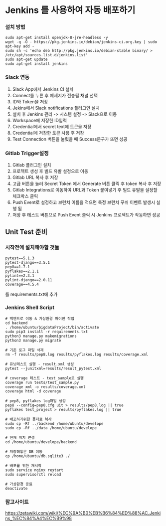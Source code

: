 # Jenkins 를 사용하여 자동 배포하기

### 설치 방법

```
sudo apt-get install openjdk-8-jre-headless -y
wget -q -O - https://pkg.jenkins.io/debian/jenkins-ci.org.key | sudo apt-key add -
sudo sh -c 'echo deb http://pkg.jenkins.io/debian-stable binary/ > /etc/apt/sources.list.d/jenkins.list'
sudo apt-get update
sudo apt-get install jenkins
```

### Slack 연동

1. Slack App에서 Jenkins CI 설치
2. Connect를 누른 후 메세지가 전송될 채널 선택
3. ID와 Token을 저장
4. Jekins에서 Slack notifications 플러그인 설치
5. 설치 후 Jenkins 관리 -> 시스템 설정 -> Slack으로 이동
6. Workspace에 저장한 ID입력
7. Credential에서 secret text에 토큰을 저장
8. Credential에 저장한 토큰 사용 후 저장
9. Test Connection 버튼을 눌렀을 때 Success문구가 뜨면 성공

### Gitlab Trigger설정

1. Gitlab 플러그인 설치
2. 프로젝트 생성 후 빌드 유발 설정으로 이동
3. Gitlab URL 복사 후 저장
4. 고급 버튼을 눌러 Secret Token 에서 Generate 버튼 클릭 후 token 복사 후 저장
5. Gitlab Integrations로 이동하여 URL과 Token 붙여넣기 후 빌드 유발을 설정할 체크박스 클릭
6. Push Event로 설정하고 브런치 이름을 적으면 특정 브런치 푸쉬 이벤트 발생시 실행 됨
7. 저장 후 테스트 버튼으로 Push Event 클릭 시 Jenkins 프로젝트가 작동하면 성공

## Unit Test 준비

### 시작전에 설치해야할 것들

```
pytest==5.1.3
pytest-django==3.5.1
pep8==1.7.1
pyflakes==2.1.1
pylint==2.3.1
pylint-django==2.0.11
coverage==4.5.4
```

를 requirements.txt에 추가

### Jenkins Shell Script

```
# 백엔드로 이동 & 가상환경 파이썬 작업
cd backend
. /home/ubuntu/bigdataProject/bin/activate
sudo pip3 install -r requirements.txt
python3 manage.py makemigrations
python3 manage.py migrate

# 기존 로그 파일 삭제
rm -f results/pep8.log results/pyflakes.log results/coverage.xml

# 유닛테스트 실행 - result.xml 생성
pytest --junitxml=results/result_pytest.xml

# coverage 테스트 - test_sample로 실행
coverage run tests/test_sample.py
coverage xml -o results/coverage.xml
coverage html -d coverage

# pep8, pyflakes log파일 생성
pep8 --config=pep8.cfg uit > results/pep8.log || true
pyflakes test_project > results/pyflakes.log || true

# 배포하기위한 폴더로 복사
sudo cp -Rf ../backend /home/ubuntu/develope
sudo cp -Rf ../data /home/ubuntu/develope

# 현재 위치 변경
cd /home/ubuntu/develope/backend

# 저장해놓은 DB 이동
cp /home/ubuntu/db.sqlite3 ./

# 배포를 위한 재시작
sudo service nginx restart
sudo supervisorctl reload

# 가상환경 종료
deactivate
```

### 참고사이트

https://zetawiki.com/wiki/%EC%9A%B0%EB%B6%84%ED%88%AC_Jenkins_%EC%84%A4%EC%B9%98
